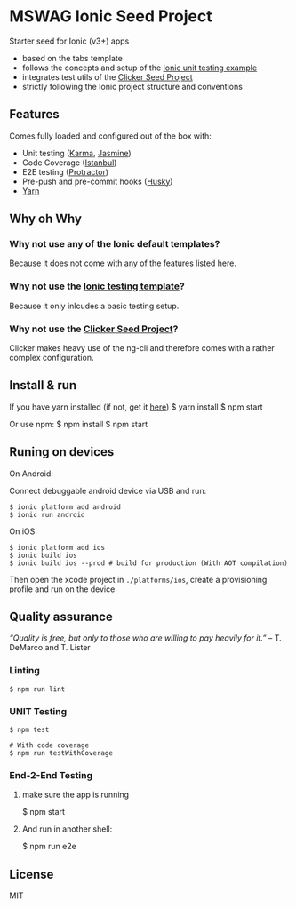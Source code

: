 # MSWAG Ionic Seed Project

Starter seed for Ionic (v3+) apps

* based on the tabs template
* follows the concepts and setup of the [Ionic unit testing example](https://github.com/driftyco/ionic-unit-testing-example)
* integrates test utils of the [Clicker Seed Project](https://github.com/lathonez/clicker)
* strictly following the Ionic project structure and conventions


## Features

Comes fully loaded and configured out of the box with:

* Unit testing ([Karma](https://karma-runner.github.io/), [Jasmine](https://jasmine.github.io/))
* Code Coverage ([Istanbul](https://istanbul.js.org/))
* E2E testing ([Protractor](http://www.protractortest.org/#/))
* Pre-push and pre-commit hooks ([Husky](https://github.com/typicode/husky/))
* [Yarn](https://yarnpkg.com/)


## Why oh Why

### Why not use any of the Ionic default templates?

Because it does not come with any of the features listed here.

### Why not use the [Ionic testing template](https://github.com/driftyco/ionic-unit-testing-example)?

Because it only inlcudes a basic testing setup.

### Why not use the [Clicker Seed Project](https://github.com/lathonez/clicker)?

Clicker makes heavy use of the ng-cli and therefore comes with a rather complex configuration.


## Install & run

If you have yarn installed (if not, get it [here](https://yarnpkg.com/lang/en/docs/install/))
	$ yarn install
	$ npm start

Or use npm:
	$ npm install
	$ npm start


## Runing on devices

On Android:

Connect debuggable android device via USB and run:

	$ ionic platform add android
	$ ionic run android

On iOS:

	$ ionic platform add ios
	$ ionic build ios
	$ ionic build ios --prod # build for production (With AOT compilation)

Then open the xcode project in `./platforms/ios`, create a provisioning profile
and run on the device


## Quality assurance

_“Quality is free, but only to those who are willing to pay heavily for it.”_ – T. DeMarco and T. Lister


### Linting

	$ npm run lint


### UNIT Testing

	$ npm test

	# With code coverage
	$ npm run testWithCoverage


### End-2-End Testing

1. make sure the app is running

	$ npm start

2. And run in another shell:

	$ npm run e2e

## License

MIT
